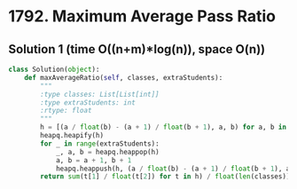 # 1792. Maximum Average Pass Ratio

## Solution 1 (time O((n+m)*log(n)), space O(n))

```python
class Solution(object):
    def maxAverageRatio(self, classes, extraStudents):
        """
        :type classes: List[List[int]]
        :type extraStudents: int
        :rtype: float
        """
        h = [(a / float(b) - (a + 1) / float(b + 1), a, b) for a, b in classes]
        heapq.heapify(h)
        for _ in range(extraStudents):
            _, a, b = heapq.heappop(h)
            a, b = a + 1, b + 1
            heapq.heappush(h, (a / float(b) - (a + 1) / float(b + 1), a, b))
        return sum(t[1] / float(t[2]) for t in h) / float(len(classes))
```
